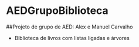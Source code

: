 # AEDGrupoBiblioteca
##Projeto de grupo de AED: Alex e Manuel Carvalho
- Biblioteca de livros com listas ligadas e árvores
